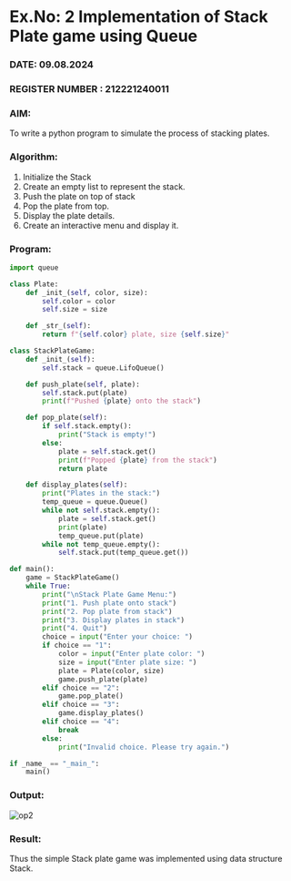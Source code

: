 # Ex.No: 2 Implementation of Stack Plate game using Queue 
### DATE: 09.08.2024                                                                            
### REGISTER NUMBER : 212221240011
### AIM: 
To write a python program to simulate the process of stacking plates.
### Algorithm:
1. Initialize the Stack
2. Create an empty list to represent the stack.
3. Push the plate on top of stack
4. Pop the plate from top.
5. Display the plate details.
6. Create an interactive menu and display it.
### Program:
```py
import queue

class Plate:
    def _init_(self, color, size):
        self.color = color
        self.size = size

    def _str_(self):
        return f"{self.color} plate, size {self.size}"

class StackPlateGame:
    def _init_(self):
        self.stack = queue.LifoQueue()

    def push_plate(self, plate):
        self.stack.put(plate)
        print(f"Pushed {plate} onto the stack")

    def pop_plate(self):
        if self.stack.empty():
            print("Stack is empty!")
        else:
            plate = self.stack.get()
            print(f"Popped {plate} from the stack")
            return plate

    def display_plates(self):
        print("Plates in the stack:")
        temp_queue = queue.Queue()
        while not self.stack.empty():
            plate = self.stack.get()
            print(plate)
            temp_queue.put(plate)
        while not temp_queue.empty():
            self.stack.put(temp_queue.get())

def main():
    game = StackPlateGame()
    while True:
        print("\nStack Plate Game Menu:")
        print("1. Push plate onto stack")
        print("2. Pop plate from stack")
        print("3. Display plates in stack")
        print("4. Quit")
        choice = input("Enter your choice: ")
        if choice == "1":
            color = input("Enter plate color: ")
            size = input("Enter plate size: ")
            plate = Plate(color, size)
            game.push_plate(plate)
        elif choice == "2":
            game.pop_plate()
        elif choice == "3":
            game.display_plates()
        elif choice == "4":
            break
        else:
            print("Invalid choice. Please try again.")

if _name_ == "_main_":
    main()
```

### Output:
![op2](https://github.com/user-attachments/assets/19eb894f-5f91-404c-975d-c959684cebce)

### Result:
Thus the simple Stack plate game was implemented using data structure Stack.
